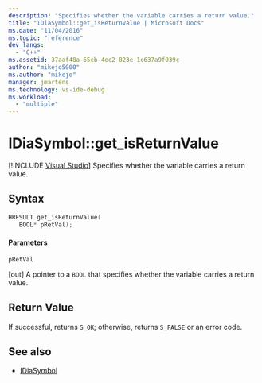 ```yaml
---
description: "Specifies whether the variable carries a return value."
title: "IDiaSymbol::get_isReturnValue | Microsoft Docs"
ms.date: "11/04/2016"
ms.topic: "reference"
dev_langs:
  - "C++"
ms.assetid: 37aaf48a-65cb-4ec2-823e-1c637a9f939c
author: "mikejo5000"
ms.author: "mikejo"
manager: jmartens
ms.technology: vs-ide-debug
ms.workload:
  - "multiple"
---
```

# IDiaSymbol::get_isReturnValue

 [!INCLUDE [Visual Studio](~/includes/applies-to-version/vs-not-mac.md)]
Specifies whether the variable carries a return value.

## Syntax

```C++
HRESULT get_isReturnValue(
   BOOL* pRetVal);
```

#### Parameters
 `pRetVal`

[out] A pointer to a `BOOL` that specifies whether the variable carries a return value.

## Return Value
 If successful, returns `S_OK`; otherwise, returns `S_FALSE` or an error code.

## See also
- [IDiaSymbol](../../debugger/debug-interface-access/idiasymbol.md)
